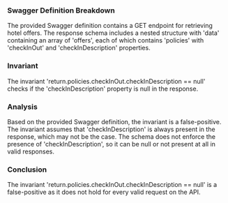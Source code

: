 ### Swagger Definition Breakdown

The provided Swagger definition contains a GET endpoint for retrieving hotel offers. The response schema includes a nested structure with 'data' containing an array of 'offers', each of which contains 'policies' with 'checkInOut' and 'checkInDescription' properties.

### Invariant

The invariant 'return.policies.checkInOut.checkInDescription == null' checks if the 'checkInDescription' property is null in the response.

### Analysis

Based on the provided Swagger definition, the invariant is a false-positive. The invariant assumes that 'checkInDescription' is always present in the response, which may not be the case. The schema does not enforce the presence of 'checkInDescription', so it can be null or not present at all in valid responses.

### Conclusion

The invariant 'return.policies.checkInOut.checkInDescription == null' is a false-positive as it does not hold for every valid request on the API.
